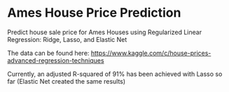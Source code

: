 # Ames House Price Prediction
Predict house sale price for Ames Houses using Regularized Linear Regression: Ridge, Lasso, and Elastic Net

The data can be found here: https://www.kaggle.com/c/house-prices-advanced-regression-techniques

Currently, an adjusted R-squared of 91% has been achieved with Lasso so far (Elastic Net created the same results)

